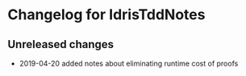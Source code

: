 # Changelog for IdrisTddNotes

## Unreleased changes
- 2019-04-20 added notes about eliminating runtime cost of proofs
